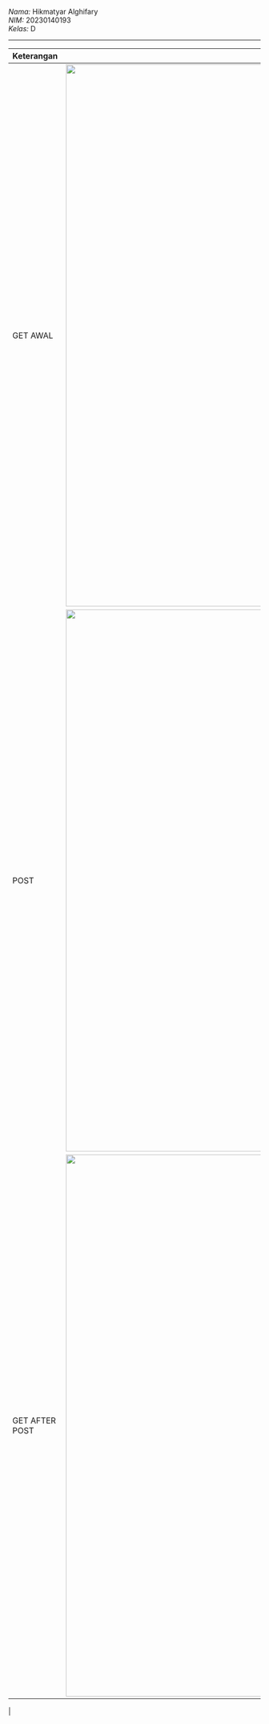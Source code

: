 *Nama:* Hikmatyar Alghifary <br>
*NIM:* 20230140193 <br>
*Kelas:* D

---

| Keterangan | Screenshot |
| :---         |     :---:      |
| GET AWAL  | <img width="1920" height="1080" alt="image" src="https://github.com/user-attachments/assets/4461d730-9586-4f79-a749-f3d08d2ac327" /> |
| POST | <img width="1920" height="1080" alt="image" src="https://github.com/user-attachments/assets/d36dd04f-bc5e-48c6-b005-1d57c32bceeb" /> |
| GET AFTER POST | <img width="1920" height="1080" alt="image" src="https://github.com/user-attachments/assets/5695c116-c676-4482-8bda-2ae24df2c560" />
 |

